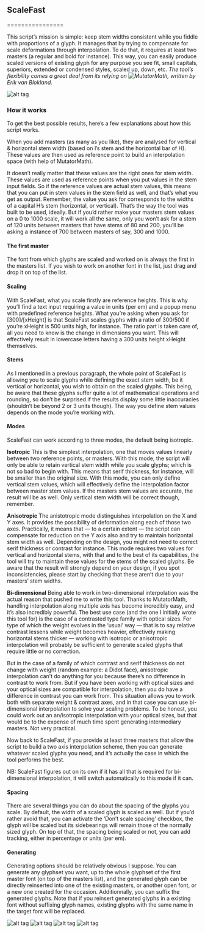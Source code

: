 ## ScaleFast
================

This script’s mission is simple: keep stem widths consistent while you fiddle with proportions of a glyph. It manages that by trying to compensate for scale deformations through interpolation. To do that, it requires at least two masters (a regular and bold for instance). This way, you can easily produce scaled versions of existing glyph for any purpose you see fit, small capitals, superiors, extended or condensed styles, scaled up, down, etc. 
*The tool’s flexibility comes a great deal from its relying on ![MutatorMath](https://github.com/LettError/MutatorMath), written by Erik van Blokland.*

![alt tag](images/example-scalefast-6.png)


### How it works

To get the best possible results, here’s a few explanations about how this script works. 

When you add masters (as many as you like), they are analysed for vertical & horizontal stem width (based on I’s stem and the horizontal bar of H). These values are then used as reference point to build an interpolation space (with help of MutatorMath). 

It doesn’t really matter that these values are the right ones for stem width. These values are used as reference points when you put values in the stem input fields. So if the reference values are actual stem values, this means that you can put in stem values in the stem field as well, and that’s what you get as output. Remember, the value you ask for corresponds to the widths of a capital H’s stem (horizontal, or vertical). That’s the way the tool was built to be used, ideally. But if you’d rather make your masters stem values on a 0 to 1000 scale, it will work all the same, only you won’t ask for a stem of 120 units between masters that have stems of 80 and 200, you’ll be asking a instance of 700 between masters of say, 300 and 1000.

#### The first master

The font from which glyphs are scaled and worked on is always the first in the masters list. If you wish to work on another font in the list, just drag and drop it on top of the list.

#### Scaling

With ScaleFast, what you scale firstly are reference heights. This is why you’ll find a text input requiring a value in units (per em) and a popup menu with predefined reference heights. What you’re asking when you ask for [300]/[xHeight] is that ScaleFast scales glyphs with a ratio of 300/500 if you’re xHeight is 500 units high, for instance. The ratio part is taken care of, all you need to know is the change in dimensions you want. This will effectively result in lowercase letters having a 300 units height xHeight themselves.

#### Stems

As I mentioned in a previous paragraph, the whole point of ScaleFast is allowing you to scale glyphs while defining the exact stem width, be it vertical or horizontal, you wish to obtain on the scaled glyphs. This being, be aware that these glyphs suffer quite a lot of mathematical operations and rounding, so don’t be surprised if the results display some little inaccuracies (shouldn’t be beyond 2 or 3 units though).
The way you define stem values depends on the mode you’re working with.

#### Modes

ScaleFast can work according to three modes, the default being isotropic.

**Isotropic**
This is the simplest interpolation, one that moves values linearly between two reference points, or masters. With this mode, the script will only be able to retain vertical stem width while you scale glyphs; which is not so bad to begin with. This means that serif thickness, for instance, will be smaller than the original size. With this mode, you can only define vertical stem values, which will effectively define the interpolation factor between master stem values. If the masters stem values are accurate, the result will be as well. Only vertical stem width will be correct though, remember.

**Anisotropic**
The anistotropic mode distinguishes interpolation on the X and Y axes. It provides the possibility of deformation along each of those two axes. Practically, it means that — to a certain extent — the script can compensate for reduction on the Y axis also and try to maintain horizontal stem width as well. Depending on the design, you might not need to correct serif thickness or contrast for instance. This mode requires two values for vertical and horizontal stems, with that and to the best of its capabilities, the tool will try to maintain these values for the stems of the scaled glyphs. Be aware that the result will strongly depend on your design, if you spot inconsistencies, please start by checking that these aren’t due to your masters’ stem widths.

**Bi-dimensional**
Being able to work in two-dimensional interpolation was the actual reason that pushed me to write this tool. Thanks to MutatorMath, handling interpolation along multiple axis has become incredibly easy, and it’s also incredibly powerful. The best use case (and the one I initially wrote this tool for) is the case of a contrasted type family with optical sizes. For type of which the weight evolves in the ‘usual’ way — that is to say relative contrast lessens while weight becomes heavier, effectively making horizontal stems thicker — working with isotropic or anisotropic interpolation will probably be sufficient to generate scaled glyphs that require little or no correction. 

But in the case of a family of which contrast and serif thickness do not change with weight (random example: a Didot face), anisotropic interpolation can’t do anything for you because there’s no difference in contrast to work from. But if you have been working with optical sizes and your optical sizes are compatible for interpolation, then you do have a difference in contrast you can work from. This situation allows you to work both with separate weight & contrast axes, and in that case you can use bi-dimensional interpolation to solve your scaling problems. To be honest, you could work out an an/isotropic interpolation with your optical sizes, but that would be to the expense of much time spent generating intermediary masters. Not very practical.

Now back to ScaleFast, if you provide at least three masters that allow the script to build a two axis interpolation scheme, then you can generate whatever scaled glyphs you need, and it’s actually the case in which the tool performs the best.

NB: ScaleFast figures out on its own if it has all that is required for bi-dimensional interpolation, it will switch automatically to this mode if it can.

#### Spacing

There are several things you can do about the spacing of the glyphs you scale. By default, the width of a scaled glyph is scaled as well. But if you’d rather avoid that, you can activate the ‘Don’t scale spacing’ checkbox, the glyph will be scaled but  its sidebearings will remain those of the normally sized glyph.
On top of that, the spacing being scaled or not, you can add tracking, either in percentage or units (per em).

#### Generating

Generating options should be relatively obvious I suppose. You can generate any glyphset you want, up to the whole glyphset of the first master font (on top of the masters list), and the generated glyph can be directly reinserted into one of the existing masters, or another open font, or a new one created for the occasion. Additionnally, you can suffix the generated glyphs. Note that if you reinsert generated glyphs in a existing font without suffixing glyph names, existing glyphs with the same name in the target font will be replaced.

![alt tag](images/example-scalefast-1.png)
![alt tag](images/example-scalefast-2.png)
![alt tag](images/example-scalefast-3.png)
![alt tag](images/example-scalefast-4.png)
